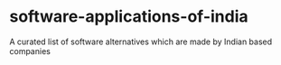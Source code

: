 # software-applications-of-india
A curated list of software alternatives which are made by Indian based companies
